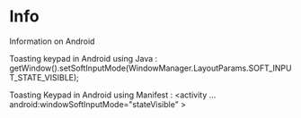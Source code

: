 Info
====

Information on Android

Toasting keypad in Android using Java : 
getWindow().setSoftInputMode(WindowManager.LayoutParams.SOFT_INPUT_STATE_VISIBLE);

Toasting Keypad in Android using Manifest : 
<activity
    ...
    android:windowSoftInputMode="stateVisible" >
</activity>


